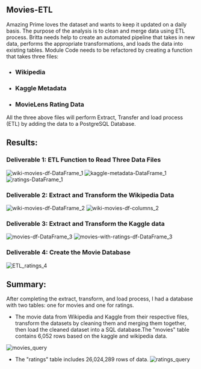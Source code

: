 ## Movies-ETL
Amazing Prime loves the dataset and wants to keep it updated on a daily basis. The purpose of the analysis is to clean and merge data using ETL process. Britta needs help to create an automated pipeline that takes in new data, performs the appropriate transformations, and loads the data into existing tables. Module Code needs to be refactored by creating a function that takes three files:

- ### Wikipedia
- ### Kaggle Metadata
- ### MovieLens Rating Data 

All the three above files will perform Extract, Transfer and load process (ETL) by adding the data to a PostgreSQL Database. 

## Results:
### Deliverable 1: ETL Function to Read Three Data Files
![wiki-movies-df-DataFrame_1](./Resources/wiki-movies-df-DataFrame_1.png)
![kaggle-metadata-DataFrame_1](./Resources/kaggle-metadata-DataFrame_1.png)
![ratings-DataFrame_1](./Resources/ratings-DataFrame_1.png)

### Deliverable 2: Extract and Transform the Wikipedia Data

![wiki-movies-df-DataFrame_2](./Resources/wiki-movies-df-DataFrame_2.png)
![wiki-movies-df-columns_2](./Resources/wiki-movies-df-columns_2.png)


### Deliverable 3: Extract and Transform the Kaggle data
![movies-df-DataFrame_3](./Resources/movies-df-DataFrame_3.png)
![movies-with-ratings-df-DataFrame_3](./Resources/movies-with-ratings-df-DataFrame_3.png)


### Deliverable 4: Create the Movie Database
![ETL_ratings_4](./Resources/ETL_ratings_4.png)


## Summary:
After completing the extract, transform, and load process, I had a database with two tables: one for movies and one for ratings.
- The movie data from Wikipedia and Kaggle from their respective files, transform the datasets by cleaning them and merging them together, then load the cleaned dataset into a SQL database.The "movies" table contains 6,052 rows based on the kaggle and wikipedia data. 


![movies_query](./Resources/movies_query.png)


- The "ratings" table includes 26,024,289 rows of data.
![ratings_query](./Resources/ratings_query.png)
